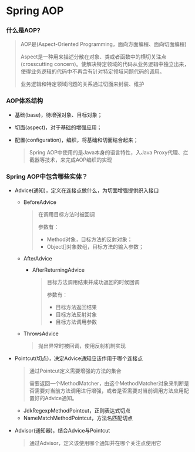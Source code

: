 # Spring AOP

### 什么是AOP?

> AOP是(Aspect-Oriented Programming，面向方面编程、面向切面编程)
>
> Aspect是一种用来描述分散在对象、类或者函数中的横切关注点(crosscutting concern)。使解决特定领域的代码从业务逻辑中独立出来，使得业务逻辑的代码中不再含有针对特定领域问题代码的调用。
>
> 业务逻辑和特定领域问题的关系通过切面来封装、维护

### AOP体系结构

- 基础(base)，待增强对象、目标对象；

- 切面(aspect)，对于基础的增强应用；

- 配置(configuration)，编织，将基础和切面结合起来；

  > Spring AOP中使用的是Java本身的语言特性，入Java Proxy代理、拦截器等技术，来完成AOP编织的实现

### Spring AOP中包含哪些实体？

- Advice(通知)，定义在连接点做什么，为切面增强提供织入接口

  - BeforeAdvice

    > 在调用目标方法时被回调
    >
    > 参数有：
    >
    > - Method对象，目标方法的反射对象；
    > - Object[]对象数组，目标方法的输入参数；

  - AfterAdvice

    - AfterReturningAdvice

      > 目标方法调用结束并成功返回的时候回调
      >
      > 参数有：
      >
      > - 目标方法返回结果
      > - 目标方法反射对象
      > - 目标方法调用参数

  - ThrowsAdvice

    > 抛出异常时被回调，使用反射机制实现

- Pointcut(切点)，决定Advice通知应该作用于哪个连接点

  > 通过Pointcut定义需要增强的方法的集合
  >
  > 需要返回一个MethodMatcher，由这个MethodMatcher对象来判断是否需要对当前方法调用进行增强，或者是否需要对当前调用方法应用配置好的Advice通知。

  - JdkRegexpMethodPointcut，正则表达式切点
  - NameMatchMethodPointcut，方法名匹配切点

- Advisor(通知器)，结合Advice与Pointcut

  > 通过Advisor，定义该使用哪个通知并在哪个关注点使用它